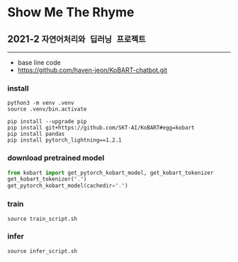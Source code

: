 # Show Me The Rhyme
## 2021-2 `자연어처리와 딥러닝 프로젝트`


----
- base line code 
- https://github.com/haven-jeon/KoBART-chatbot.git

### install 
```shell
python3 -m venv .venv
source .venv/bin.activate

pip install --upgrade pip
pip install git+https://github.com/SKT-AI/KoBART#egg=kobart
pip install pandas
pip install pytorch_lightning==1.2.1
```

### download pretrained model
```python
from kobart import get_pytorch_kobart_model, get_kobart_tokenizer
get_kobart_tokenizer(".")
get_pytorch_kobart_model(cachedir=".")
```

### train
```shell
source train_script.sh
```

### infer
```shell
source infer_script.sh
```